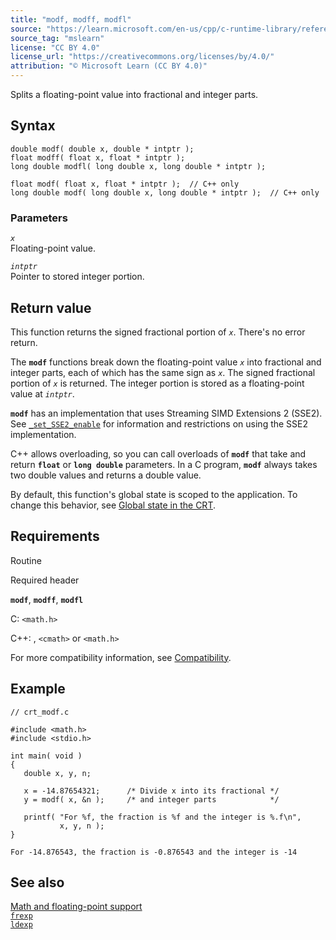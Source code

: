 ```yaml
---
title: "modf, modff, modfl"
source: "https://learn.microsoft.com/en-us/cpp/c-runtime-library/reference/modf-modff-modfl?view=msvc-170"
source_tag: "mslearn"
license: "CC BY 4.0"
license_url: "https://creativecommons.org/licenses/by/4.0/"
attribution: "© Microsoft Learn (CC BY 4.0)"
---
```

Splits a floating-point value into fractional and integer parts.

## Syntax

```
double modf( double x, double * intptr );
float modff( float x, float * intptr );
long double modfl( long double x, long double * intptr );
```

```
float modf( float x, float * intptr );  // C++ only
long double modf( long double x, long double * intptr );  // C++ only
```

### Parameters

_`x`_  
Floating-point value.

_`intptr`_  
Pointer to stored integer portion.

## Return value

This function returns the signed fractional portion of _`x`_. There's no error return.

The **`modf`** functions break down the floating-point value _`x`_ into fractional and integer parts, each of which has the same sign as _`x`_. The signed fractional portion of _`x`_ is returned. The integer portion is stored as a floating-point value at _`intptr`_.

**`modf`** has an implementation that uses Streaming SIMD Extensions 2 (SSE2). See [`_set_SSE2_enable`](https://learn.microsoft.com/en-us/cpp/c-runtime-library/reference/set-sse2-enable?view=msvc-170) for information and restrictions on using the SSE2 implementation.

C++ allows overloading, so you can call overloads of **`modf`** that take and return **`float`** or **`long double`** parameters. In a C program, **`modf`** always takes two double values and returns a double value.

By default, this function's global state is scoped to the application. To change this behavior, see [Global state in the CRT](https://learn.microsoft.com/en-us/cpp/c-runtime-library/global-state?view=msvc-170).

## Requirements

Routine

Required header

**`modf`**, **`modff`**, **`modfl`**

C: `<math.h>`

C++: , `<cmath>` or `<math.h>`

For more compatibility information, see [Compatibility](https://learn.microsoft.com/en-us/cpp/c-runtime-library/compatibility?view=msvc-170).

## Example

```
// crt_modf.c

#include <math.h>
#include <stdio.h>

int main( void )
{
   double x, y, n;

   x = -14.87654321;      /* Divide x into its fractional */
   y = modf( x, &n );     /* and integer parts            */

   printf( "For %f, the fraction is %f and the integer is %.f\n",
           x, y, n );
}
```

```
For -14.876543, the fraction is -0.876543 and the integer is -14
```

## See also

[Math and floating-point support](https://learn.microsoft.com/en-us/cpp/c-runtime-library/floating-point-support?view=msvc-170)  
[`frexp`](https://learn.microsoft.com/en-us/cpp/c-runtime-library/reference/frexp?view=msvc-170)  
[`ldexp`](https://learn.microsoft.com/en-us/cpp/c-runtime-library/reference/ldexp?view=msvc-170)